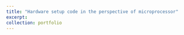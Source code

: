 ```yaml
---
title: "Hardware setup code in the perspective of microprocessor"
excerpt: 
collection: portfolio
---
```


